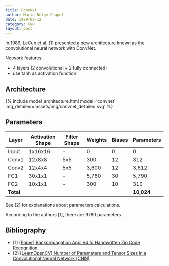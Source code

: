 ```yaml
---
title: ConvNet
author: Marie-Neige Chapel
date: 1989-09-12
category: CNN
layout: post
---
```


In 1989, LeCun et al. [1] presented a new architecture known as the convolutional neural network with ConvNet.

Network features:

- 4 layers (2 convolutional + 2 fully connected)
- use tanh as activation function

## Architecture

{% include model_architecture.html model='convnet' img_detailed='assets/img/convnet_detailed.svg' %}

## Parameters

| Layer | Activation Shape  | Filter Shape | Weights    | Biases | Parameters |
| ----- | ----------------- | ------------ | ---------- | ------ | ---------- |
| Input | 1x16x16           | -            | 0          | 0      | 0          |
| Conv1 | 12x8x8            | 5x5          | 300        | 12     | 312        |
| Conv2 | 12x4x4            | 5x5          | 3,600      | 12     | 3,612      |
| FC1   | 30x1x1            | -            | 5,760      | 30     | 5,790      |
| FC2   | 10x1x1            | -            | 300        | 10     | 310        |
| **Total** |               |              |            |        | **10,024**  |

See [2] for explanations about parameters calculations.

According to the authors [1], there are 9760 parameters ...

## Bibliography

- [1] [[Paper] Backpropagation Applied to Handwritten Zip Code Recognition](http://yann.lecun.com/exdb/publis/pdf/lecun-89e.pdf)
- [2] [[LearnOpenCV] Number of Parameters and Tensor Sizes in a Convolutional Neural Network (CNN)](https://learnopencv.com/number-of-parameters-and-tensor-sizes-in-convolutional-neural-network/)
